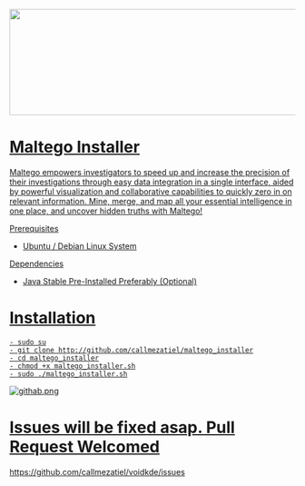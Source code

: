 <h1 align="center">
  <br>
 <a href="https://github.com/callmezatiel"><img src="https://i.postimg.cc/5tcxfztn/maltego.png" width=522 height=187
  <br>
</h1>



# Maltego Installer

Maltego empowers investigators to speed up and increase the precision of their investigations through easy data integration in a single interface, aided by powerful visualization and collaborative capabilities to quickly zero in on relevant information. Mine, merge, and map all your essential intelligence in one place, and uncover hidden truths with Maltego!

Prerequisites
* Ubuntu / Debian Linux System

Dependencies

* Java  Stable Pre-Installed Preferably (Optional)

# Installation
```
- sudo su
- git clone http://github.com/callmezatiel/maltego_installer
- cd maltego_installer
- chmod +x maltego_installer.sh
- sudo ./maltego_installer.sh

```

![githab.png](https://i.postimg.cc/SNWkQswr/githab.png)


# Issues will be fixed asap. Pull Request Welcomed

https://github.com/callmezatiel/voidkde/issues
